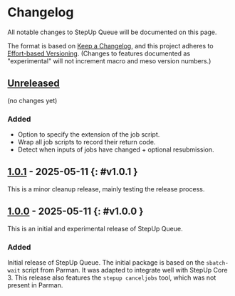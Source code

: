 <!-- markdownlint-disable no-duplicate-heading -->

# Changelog

All notable changes to StepUp Queue will be documented on this page.

The format is based on [Keep a Changelog](https://keepachangelog.com/en/1.1.0/),
and this project adheres to [Effort-based Versioning](https://jacobtomlinson.dev/effver/).
(Changes to features documented as "experimental" will not increment macro and meso version numbers.)

## [Unreleased][]

(no changes yet)

### Added

- Option to specify the extension of the job script.
- Wrap all job scripts to record their return code.
- Detect when inputs of jobs have changed + optional resubmission.

## [1.0.1][] - 2025-05-11 {: #v1.0.1 }

This is a minor cleanup release, mainly testing the release process.

## [1.0.0][] - 2025-05-11 {: #v1.0.0 }

This is an initial and experimental release of StepUp Queue.

### Added

Initial release of StepUp Queue.
The initial package is based on the `sbatch-wait` script from Parman.
It was adapted to integrate well with StepUp Core 3.
This release also features the `stepup canceljobs` tool, which was not present in Parman.

[Unreleased]: https://github.com/reproducible-reporting/stepup-queue
[1.0.1]: https://github.com/reproducible-reporting/stepup-queue/releases/tag/v1.0.1
[1.0.0]: https://github.com/reproducible-reporting/stepup-queue/releases/tag/v1.0.0
